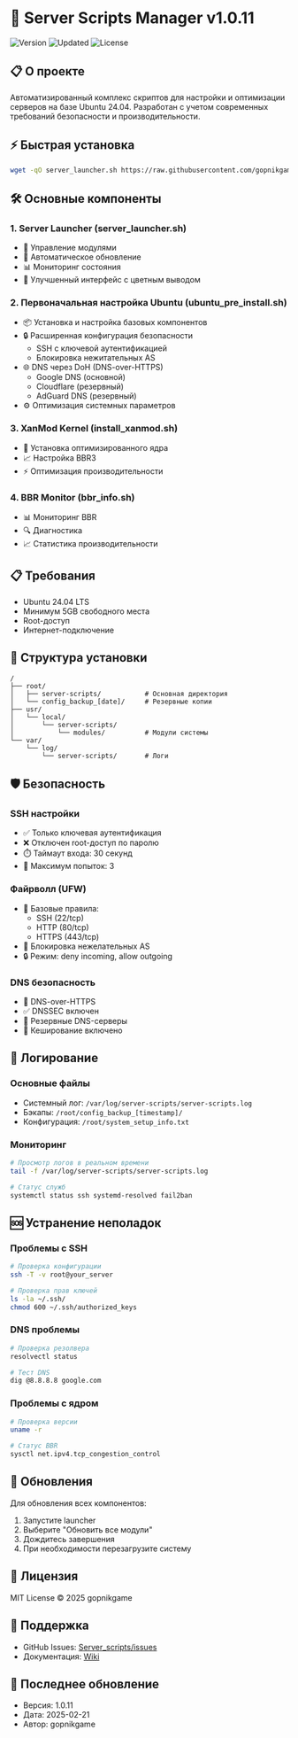 # 🚀 Server Scripts Manager v1.0.11

![Version](https://img.shields.io/badge/version-1.0.11-blue)
![Updated](https://img.shields.io/badge/updated-2025--02--21-green)
![License](https://img.shields.io/badge/license-MIT-yellow)

## 📋 О проекте

Автоматизированный комплекс скриптов для настройки и оптимизации серверов на базе Ubuntu 24.04. Разработан с учетом современных требований безопасности и производительности.

## ⚡ Быстрая установка

```bash
wget -qO server_launcher.sh https://raw.githubusercontent.com/gopnikgame/Server_scripts/main/server_launcher.sh && chmod +x server_launcher.sh && sudo ./server_launcher.sh
```

## 🛠️ Основные компоненты

### 1. Server Launcher (server_launcher.sh)
- 🎯 Управление модулями
- 🔄 Автоматическое обновление
- 📊 Мониторинг состояния
- 🎨 Улучшенный интерфейс с цветным выводом

### 2. Первоначальная настройка Ubuntu (ubuntu_pre_install.sh)
- 📦 Установка и настройка базовых компонентов
- 🔒 Расширенная конфигурация безопасности
  - SSH с ключевой аутентификацией
  - Блокировка нежитательных AS
- 🌐 DNS через DoH (DNS-over-HTTPS)
  - Google DNS (основной)
  - Cloudflare (резервный)
  - AdGuard DNS (резервный)
- ⚙️ Оптимизация системных параметров

### 3. XanMod Kernel (install_xanmod.sh)
- 🚄 Установка оптимизированного ядра
- 📈 Настройка BBR3
- ⚡ Оптимизация производительности

### 4. BBR Monitor (bbr_info.sh)
- 📊 Мониторинг BBR
- 🔍 Диагностика
- 📈 Статистика производительности

## 📋 Требования

- Ubuntu 24.04 LTS
- Минимум 5GB свободного места
- Root-доступ
- Интернет-подключение

## 🔧 Структура установки

```plaintext
/
├── root/
│   ├── server-scripts/           # Основная директория
│   └── config_backup_[date]/     # Резервные копии
├── usr/
│   └── local/
│       └── server-scripts/
│           └── modules/          # Модули системы
└── var/
    └── log/
        └── server-scripts/       # Логи
```

## 🛡️ Безопасность

### SSH настройки
- ✅ Только ключевая аутентификация
- ❌ Отключен root-доступ по паролю
- ⏱️ Таймаут входа: 30 секунд
- 🔄 Максимум попыток: 3

### Файрволл (UFW)
- 📝 Базовые правила:
  - SSH (22/tcp)
  - HTTP (80/tcp)
  - HTTPS (443/tcp)
- 🚫 Блокировка нежелательных AS
- 🔒 Режим: deny incoming, allow outgoing

### DNS безопасность
- 🔐 DNS-over-HTTPS
- ✅ DNSSEC включен
- 🔄 Резервные DNS-серверы
- 📝 Кеширование включено

## 📝 Логирование

### Основные файлы
- Системный лог: `/var/log/server-scripts/server-scripts.log`
- Бэкапы: `/root/config_backup_[timestamp]/`
- Конфигурация: `/root/system_setup_info.txt`

### Мониторинг
```bash
# Просмотр логов в реальном времени
tail -f /var/log/server-scripts/server-scripts.log

# Статус служб
systemctl status ssh systemd-resolved fail2ban
```

## 🆘 Устранение неполадок

### Проблемы с SSH
```bash
# Проверка конфигурации
ssh -T -v root@your_server

# Проверка прав ключей
ls -la ~/.ssh/
chmod 600 ~/.ssh/authorized_keys
```

### DNS проблемы
```bash
# Проверка резолвера
resolvectl status

# Тест DNS
dig @8.8.8.8 google.com
```

### Проблемы с ядром
```bash
# Проверка версии
uname -r

# Статус BBR
sysctl net.ipv4.tcp_congestion_control
```

## 🔄 Обновления

Для обновления всех компонентов:
1. Запустите launcher
2. Выберите "Обновить все модули"
3. Дождитесь завершения
4. При необходимости перезагрузите систему

## 📜 Лицензия

MIT License © 2025 gopnikgame

## 🤝 Поддержка

- GitHub Issues: [Server_scripts/issues](https://github.com/gopnikgame/Server_scripts/issues)
- Документация: [Wiki](https://github.com/gopnikgame/Server_scripts/wiki)

## 🔄 Последнее обновление

- Версия: 1.0.11
- Дата: 2025-02-21
- Автор: gopnikgame